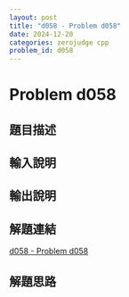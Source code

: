 ```yaml
---
layout: post
title: "d058 - Problem d058"
date: 2024-12-20
categories: zerojudge cpp
problem_id: d058
---
```


# Problem d058

## 題目描述



## 輸入說明



## 輸出說明



## 解題連結

[d058 - Problem d058](https://zerojudge.tw/ShowProblem?problemid=d058)

## 解題思路


